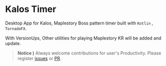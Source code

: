 # Kalos Timer

 Desktop App for Kalos, Maplestory Boss pattern timer built with `Kotlin` , `TornadoFX`.

 With VersionUps, Other utilities for playing Maplestory KR will be added and update.



> **Notice )** Always welcome contributions for user's Productivity. Please register [issues](https://github.com/hubtwork/kalos_timer/issues) or [PR](https://github.com/hubtwork/kalos_timer/pulls). 



